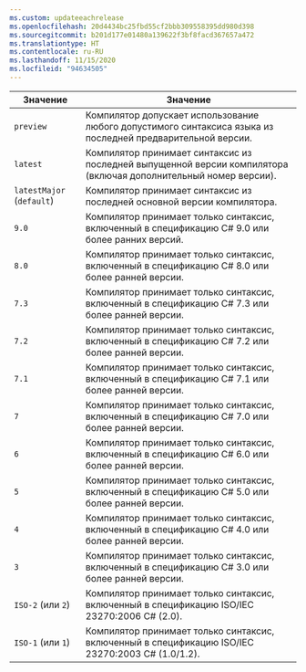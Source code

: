 ```yaml
---
ms.custom: updateeachrelease
ms.openlocfilehash: 20d4434bc25fbd55cf2bbb309558395dd980d398
ms.sourcegitcommit: b201d177e01480a139622f3bf8facd367657a472
ms.translationtype: HT
ms.contentlocale: ru-RU
ms.lasthandoff: 11/15/2020
ms.locfileid: "94634505"
---
```

| Значение                     | Значение                                                                                                 |
|---------------------------|---------------------------------------------------------------------------------------------------------|
| `preview`                 | Компилятор допускает использование любого допустимого синтаксиса языка из последней предварительной версии.                         |
| `latest`                  | Компилятор принимает синтаксис из последней выпущенной версии компилятора (включая дополнительный номер версии). |
| `latestMajor` (`default`) | Компилятор принимает синтаксис из последней основной версии компилятора.                     |
| `9.0`                     | Компилятор принимает только синтаксис, включенный в спецификацию C# 9.0 или более ранних версий.                                   |
| `8.0`                     | Компилятор принимает только синтаксис, включенный в спецификацию C# 8.0 или более ранней версии.                                   |
| `7.3`                     | Компилятор принимает только синтаксис, включенный в спецификацию C# 7.3 или более ранней версии.                                   |
| `7.2`                     | Компилятор принимает только синтаксис, включенный в спецификацию C# 7.2 или более ранней версии.                                   |
| `7.1`                     | Компилятор принимает только синтаксис, включенный в спецификацию C# 7.1 или более ранней версии.                                   |
| `7`                       | Компилятор принимает только синтаксис, включенный в спецификацию C# 7.0 или более ранней версии.                                   |
| `6`                       | Компилятор принимает только синтаксис, включенный в спецификацию C# 6.0 или более ранней версии.                                   |
| `5`                       | Компилятор принимает только синтаксис, включенный в спецификацию C# 5.0 или более ранней версии.                                   |
| `4`                       | Компилятор принимает только синтаксис, включенный в спецификацию C# 4.0 или более ранней версии.                                   |
| `3`                       | Компилятор принимает только синтаксис, включенный в спецификацию C# 3.0 или более ранней версии.                                   |
| `ISO-2` (или `2`)          | Компилятор принимает только синтаксис, включенный в спецификацию ISO/IEC 23270:2006 C# (2.0).                       |
| `ISO-1` (или `1`)          | Компилятор принимает только синтаксис, включенный в спецификацию ISO/IEC 23270:2003 C# (1.0/1.2).                   |

